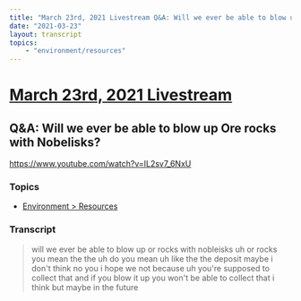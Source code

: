 ```yaml
---
title: "March 23rd, 2021 Livestream Q&A: Will we ever be able to blow up Ore rocks with Nobelisks?"
date: "2021-03-23"
layout: transcript
topics:
    - "environment/resources"
---
```

# [March 23rd, 2021 Livestream](../2021-03-23.md)
## Q&A: Will we ever be able to blow up Ore rocks with Nobelisks?
https://www.youtube.com/watch?v=IL2sv7_6NxU

### Topics
* [Environment > Resources](../topics/environment/resources.md)

### Transcript

> will we ever be able to blow up or rocks with nobleisks uh or rocks you mean the the uh do you mean uh like the the deposit maybe i don't think no you i hope we not because uh you're supposed to collect that and if you blow it up you won't be able to collect that i think but maybe in the future
